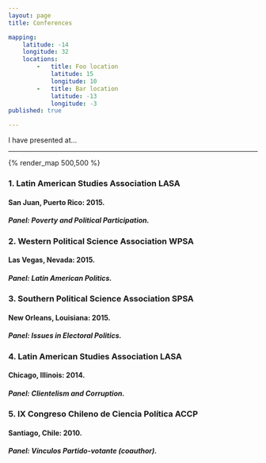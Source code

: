 ```yaml
---
layout: page
title: Conferences

mapping:
    latitude: -14
    longitude: 32
    locations:
        -   title: Foo location
            latitude: 15
            longitude: 10
        -   title: Bar location
            latitude: -13
            longitude: -3
published: true

---
```



<p class="lead">
I have presented at...
</p>

---


{% render_map 500,500 %}


### 1. Latin American Studies Association LASA 

#### San Juan, Puerto Rico: 2015. 

##### Panel: Poverty and Political Participation.


### 2. Western Political Science Association WPSA 

#### Las Vegas, Nevada: 2015. 

##### Panel: Latin American Politics.


### 3. Southern Political Science Association SPSA 

#### New Orleans, Louisiana: 2015. 

##### Panel: Issues in Electoral Politics.


### 4. Latin American Studies Association LASA 

#### Chicago, Illinois: 2014. 

##### Panel: Clientelism and Corruption.


### 5. IX Congreso Chileno de Ciencia Política ACCP  

#### Santiago, Chile: 2010. 

##### Panel: Vínculos Partido-votante (coauthor).